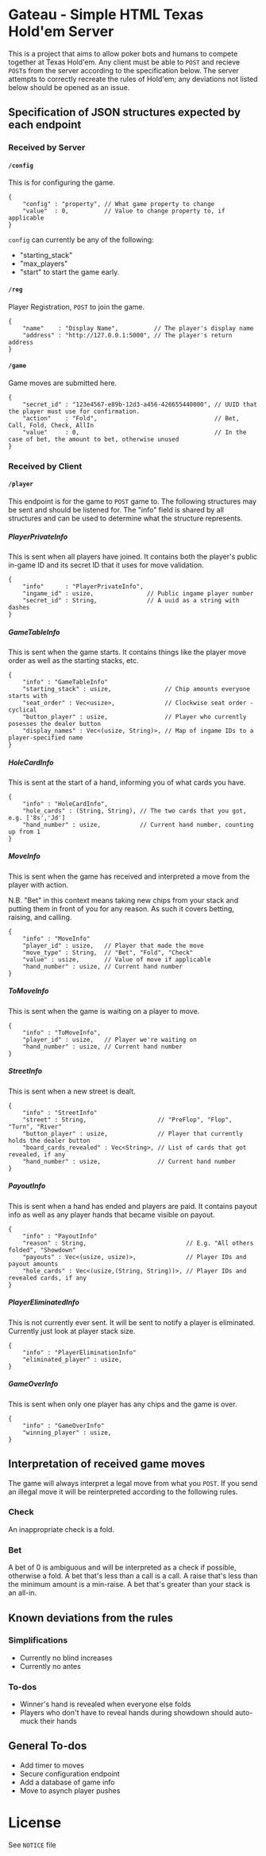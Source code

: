 # Gateau - Simple HTML Texas Hold'em Server

This is a project that aims to allow poker bots and humans to compete together at Texas Hold'em. 
Any client must be able to `POST` and recieve `POST`s from the server according to the specification below.
The server attempts to correctly recreate the rules of Hold'em; any deviations not listed below should be opened as an issue.

## Specification of JSON structures expected by each endpoint
### Received by Server
#### `/config`
This is for configuring the game. 
```
{
    "config" : "property", // What game property to change
    "value"  : 0,          // Value to change property to, if applicable
}
```
`config` can currently be any of the following:
* "starting_stack"
* "max_players"
* "start" to start the game early.
#### `/reg`
Player Registration, `POST` to join the game.
```
{
    "name"    : "Display Name",          // The player's display name
    "address" : "http://127.0.0.1:5000", // The player's return address
}
```
#### `/game`
Game moves are submitted here.
```
{
    "secret_id" : "123e4567-e89b-12d3-a456-426655440000", // UUID that the player must use for confirmation.
    "action"    : "Fold",                                 // Bet, Call, Fold, Check, AllIn
    "value"     : 0,                                      // In the case of bet, the amount to bet, otherwise unused
}
```

### Received by Client
#### `/player`
This endpoint is for the game to `POST` game to. 
The following structures may be sent and should be listened for.
The "info" field is shared by all structures and can be used to determine what the structure represents.
##### PlayerPrivateInfo
This is sent when all players have joined. 
It contains both the player's public in-game ID and its secret ID that it uses for move validation.
```
{
    "info"      : "PlayerPrivateInfo",
    "ingame_id" : usize,               // Public ingame player number
    "secret_id" : String,              // A uuid as a string with dashes
}
```

##### GameTableInfo
This is sent when the game starts.
It contains things like the player move order as well as the starting stacks, etc.
```
{
    "info" : "GameTableInfo"                
    "starting_stack" : usize,               // Chip amounts everyone starts with
    "seat_order" : Vec<usize>,              // Clockwise seat order - cyclical
    "button_player" : usize,                // Player who currently posesses the dealer button
    "display_names" : Vec<(usize, String)>, // Map of ingame IDs to a player-specified name
}
```

##### HoleCardInfo 
This is sent at the start of a hand, informing you of what cards you have.
```
{
    "info" : "HoleCardInfo",         
    "hole_cards" : (String, String), // The two cards that you got, e.g. ['8s','Jd']
    "hand_number" : usize,           // Current hand number, counting up from 1
}
```

##### MoveInfo 
This is sent when the game has received and interpreted a move from the player with action.

N.B. "Bet" in this context means taking new chips from your stack and putting them in front of you for any reason.
As such it covers betting, raising, and calling.
```
{
    "info" : "MoveInfo"    
    "player_id" : usize,   // Player that made the move
    "move_type" : String,  // "Bet", "Fold", "Check"
    "value" : usize,       // Value of move if applicable
    "hand_number" : usize, // Current hand number
}
```

##### ToMoveInfo 
This is sent when the game is waiting on a player to move.
```
{
    "info" : "ToMoveInfo", 
    "player_id" : usize,   // Player we're waiting on
    "hand_number" : usize, // Current hand number
}
```

##### StreetInfo 
This is sent when a new street is dealt.
```
{
    "info" : "StreetInfo"
    "street" : String,                    // "PreFlop", "Flop", "Turn", "River"
    "button_player" : usize,              // Player that currently holds the dealer button
    "board_cards_revealed" : Vec<String>, // List of cards that got revealed, if any
    "hand_number" : usize,                // Current hand number
}
```

##### PayoutInfo 
This is sent when a hand has ended and players are paid.
It contains payout info as well as any player hands that became visible on payout.
```
{
    "info" : "PayoutInfo"
    "reason" : String,                            // E.g. "All others folded", "Showdown"
    "payouts" : Vec<(usize, usize)>,              // Player IDs and payout amounts
    "hole_cards" : Vec<(usize,(String, String))>, // Player IDs and revealed cards, if any
}
```

##### PlayerEliminatedInfo 
This is not currently ever sent.
It will be sent to notify a player is eliminated. Currently just look at player stack size.
```
{
    "info" : "PlayerEliminationInfo"
    "eliminated_player" : usize,
}
```

##### GameOverInfo 
This is sent when only one player has any chips and the game is over.
```
{
    "info" : "GameOverInfo"
    "winning_player" : usize,
}
```

## Interpretation of received game moves
The game will always interpret a legal move from what you `POST`. If you send an illegal move it will be reinterpreted according to the following rules.

### Check
An inappropriate check is a fold.
### Bet
A bet of 0 is ambiguous and will be interpreted as a check if possible, otherwise a fold.
A bet that's less than a call is a call.
A raise that's less than the minimum amount is a min-raise.
A bet that's greater than your stack is an all-in.

## Known deviations from the rules
### Simplifications
* Currently no blind increases
* Currently no antes

### To-dos
* Winner's hand is revealed when everyone else folds
* Players who don't have to reveal hands during showdown should auto-muck their hands

## General To-dos
* Add timer to moves
* Secure configuration endpoint
* Add a database of game info
* Move to asynch player pushes

# License
See `NOTICE` file